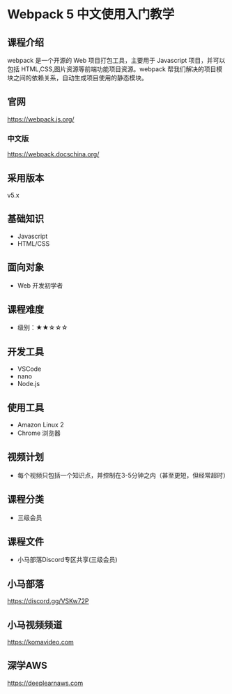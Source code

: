 Webpack 5 中文使用入门教学
========================

## 课程介绍

webpack 是一个开源的 Web 项目打包工具，主要用于 Javascript 项目，并可以包括 HTML,CSS,图片资源等前端功能项目资源。webpack 帮我们解决的项目模块之间的依赖关系，自动生成项目使用的静态模块。

## 官网

https://webpack.js.org/

### 中文版

https://webpack.docschina.org/

## 采用版本

v5.x

## 基础知识

+ Javascript
+ HTML/CSS

## 面向对象

+ Web 开发初学者

## 课程难度

+ 级别：★★☆☆☆

## 开发工具

+ VSCode
+ nano
+ Node.js

## 使用工具

+ Amazon Linux 2
+ Chrome 浏览器

## 视频计划

* 每个视频只包括一个知识点，并控制在3-5分钟之内（甚至更短，但经常超时）

## 课程分类

+ 三级会员

## 课程文件

+ 小马部落Discord专区共享(三级会员)

## 小马部落

https://discord.gg/VSKw72P

## 小马视频频道

https://komavideo.com

## 深学AWS

https://deeplearnaws.com
